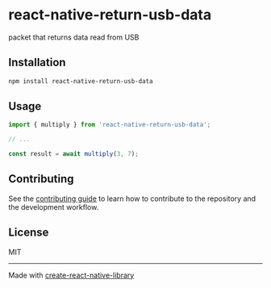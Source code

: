 # react-native-return-usb-data

packet that returns data read from USB

## Installation

```sh
npm install react-native-return-usb-data
```

## Usage

```js
import { multiply } from 'react-native-return-usb-data';

// ...

const result = await multiply(3, 7);
```

## Contributing

See the [contributing guide](CONTRIBUTING.md) to learn how to contribute to the repository and the development workflow.

## License

MIT

---

Made with [create-react-native-library](https://github.com/callstack/react-native-builder-bob)
